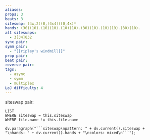 ```yaml
---
aliases: 
props: 3
beats: 3
siteswap: (4x,2)(0,[4x4])(0,4x)*
hands: (30)(10).(10)(10).(10)(10).(30)(10).(10)(10).(30)(10).
alt siteswaps:
  - 3[34]032
sync pair: 
symm pair:
  - "[[ripley's windmill]]"
prop pair: 
beat pair: 
reverse pair: 
tags:
  - async
  - symm
  - multiplex
LoJ difficulty: 4
---
```

siteswap pair:
```dataview
LIST
WHERE siteswap = this.siteswap
WHERE file.name != this.file.name
```
```dataviewjs
dv.paragraph("```siteswap\npattern: " + dv.current().siteswap + "\nhands: " + dv.current().hands + "\ncolors: mixed\n```");
```

